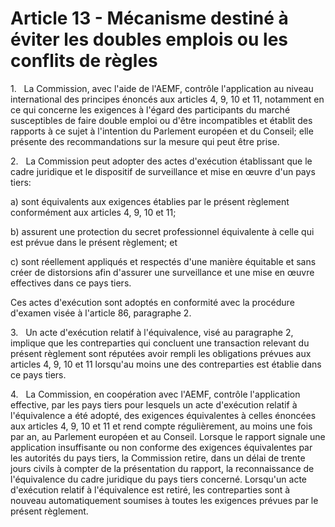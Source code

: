 # Article 13 - Mécanisme destiné à éviter les doubles emplois ou les conflits de règles


1.   La Commission, avec l'aide de l'AEMF, contrôle l'application au niveau international des principes énoncés aux articles 4, 9, 10 et 11, notamment en ce qui concerne les exigences à l'égard des participants du marché susceptibles de faire double emploi ou d'être incompatibles et établit des rapports à ce sujet à l'intention du Parlement européen et du Conseil; elle présente des recommandations sur la mesure qui peut être prise.

2.   La Commission peut adopter des actes d'exécution établissant que le cadre juridique et le dispositif de surveillance et mise en œuvre d'un pays tiers:

a) sont équivalents aux exigences établies par le présent règlement conformément aux articles 4, 9, 10 et 11;

b) assurent une protection du secret professionnel équivalente à celle qui est prévue dans le présent règlement; et

c) sont réellement appliqués et respectés d'une manière équitable et sans créer de distorsions afin d'assurer une surveillance et une mise en œuvre effectives dans ce pays tiers.

Ces actes d'exécution sont adoptés en conformité avec la procédure d'examen visée à l'article 86, paragraphe 2.

3.   Un acte d'exécution relatif à l'équivalence, visé au paragraphe 2, implique que les contreparties qui concluent une transaction relevant du présent règlement sont réputées avoir rempli les obligations prévues aux articles 4, 9, 10 et 11 lorsqu'au moins une des contreparties est établie dans ce pays tiers.

4.   La Commission, en coopération avec l'AEMF, contrôle l'application effective, par les pays tiers pour lesquels un acte d'exécution relatif à l'équivalence a été adopté, des exigences équivalentes à celles énoncées aux articles 4, 9, 10 et 11 et rend compte régulièrement, au moins une fois par an, au Parlement européen et au Conseil. Lorsque le rapport signale une application insuffisante ou non conforme des exigences équivalentes par les autorités du pays tiers, la Commission retire, dans un délai de trente jours civils à compter de la présentation du rapport, la reconnaissance de l'équivalence du cadre juridique du pays tiers concerné. Lorsqu'un acte d'exécution relatif à l'équivalence est retiré, les contreparties sont à nouveau automatiquement soumises à toutes les exigences prévues par le présent règlement.
